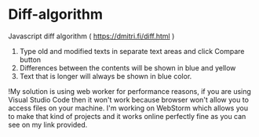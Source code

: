 # Diff-algorithm
Javascript diff algorithm ( https://dmitri.fi/diff.html )

1. Type old and modified texts in separate text areas and click Compare button
2. Differences between the contents will be shown in blue and yellow
3. Text that is longer will always be shown in blue color.

!My solution is using web worker for performance reasons, if you are using Visual Studio Code then it won't work because browser won't allow you to access files on your machine.
I'm working on WebStorm which allows you to make that kind of projects and it works online perfectly fine as you can see on my link provided.

